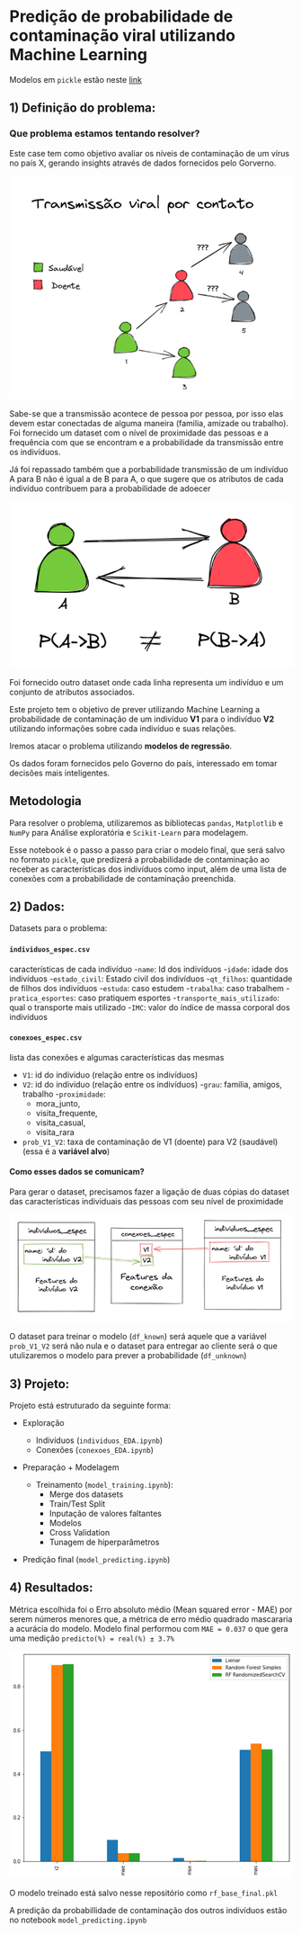 # Predição de probabilidade de contaminação viral utilizando Machine Learning 

Modelos em `pickle` estão neste [link](https://drive.google.com/drive/folders/1xazOjz_ithb_9kDHBZyc1F-Unb46CMaf?usp=sharing)
## 1) Definição do problema: 

### Que problema estamos tentando resolver?  

Este case tem como objetivo avaliar os níveis de contaminação de um vírus no país X, gerando insights através de dados fornecidos pelo Gorverno.

![alt text](https://github.com/mcalmeida13/contamination-case/blob/master/img/2022-05-04_14-56.png?raw=true)




Sabe-se que a transmissão acontece de pessoa por pessoa, por isso elas devem estar conectadas de alguma maneira (familia, amizade ou trabalho). Foi fornecido um dataset com o nível de proximidade das pessoas e a frequência com que se encontram e a probabilidade da transmissão entre os indivíduos.

Já foi repassado também que a porbabilidade transmissão de um indivíduo A para B não é igual a de B para A, o que sugere que os atributos de cada indivíduo contribuem para a probabilidade de adoecer


![alt text](https://github.com/mcalmeida13/contamination-case/blob/master/img/2022-05-04_15-08.png?raw=true)

Foi fornecido outro dataset onde cada linha representa um indivíduo e um conjunto de atributos associados.

Este projeto tem o objetivo de prever utilizando Machine Learning a probabilidade de contaminação de um indivíduo **V1** para o indivíduo **V2** utilizando informações sobre cada indivíduo e suas relações.

Iremos atacar o problema utilizando **modelos de regressão**.

Os dados foram fornecidos pelo Governo do país, interessado em tomar decisões mais inteligentes.

## Metodologia

Para resolver o problema, utilizaremos as bibliotecas `pandas`, `Matplotlib` e `NumPy` para Análise exploratória e `Scikit-Learn` para modelagem.


Esse notebook é o passo a passo para criar o modelo final, que será salvo no formato `pickle`, que predizerá a probabilidade de contaminação ao receber as características dos indivíduos como input, além de uma lista de conexões com a probabilidade de contaminação preenchida. 

## 2) Dados:
Datasets para o problema: 

#### `individuos_espec.csv`

características de cada indivíduo 
-`name`: Id dos indivíduos 
-`idade`: idade dos indivíduos 
-`estado_civil`: Estado civil dos indivíduos
-`qt_filhos`: quantidade de filhos dos indivíduos 
-`estuda`: caso estudem 
-`trabalha`: caso trabalhem 
-`pratica_esportes`: caso pratiquem esportes 
-`transporte_mais_utilizado`: qual o transporte mais utilizado 
-`IMC`: valor do índice de massa corporal dos indivíduos 

#### `conexoes_espec.csv` 

lista das conexões e algumas características das mesmas 
- `V1`: id do individuo (relação entre os indivíduos) 
- `V2`: id do individuo (relação entre os indivíduos) 
-`grau`: familia, amigos, trabalho 
-`proximidade`: 
    - mora_junto, 
    - visita_frequente, 
    - visita_casual, 
    - visita_rara
- `prob_V1_V2`: taxa de contaminação de V1 (doente) para V2 (saudável) (essa é a **variável alvo**)

#### Como esses dados se comunicam?

Para gerar o dataset, precisamos fazer a ligação de duas cópias do dataset das características individuais das pessoas com seu nível de proximidade

![alt text](https://github.com/mcalmeida13/contamination-case/blob/master/img/2022-05-04_17-22.png?raw=true)

O dataset para treinar o modelo (`df_known`) será aquele que a variável `prob_V1_V2` será não nula e o dataset para entregar ao cliente será o que utulizaremos o modelo para prever a probabilidade (`df_unknown`) 


## 3) Projeto:

Projeto está estruturado da seguinte forma:
- Exploração
    - Indivíduos (`individuos_EDA.ipynb`)
    - Conexões (`conexoes_EDA.ipynb`)

- Preparação + Modelagem
    - Treinamento (`model_training.ipynb`): 
        - Merge dos datasets
        - Train/Test Split
        - Inputação de valores faltantes
        - Modelos
        - Cross Validation
        - Tunagem de hiperparâmetros

- Predição final (`model_predicting.ipynb`)


## 4) Resultados:
Métrica escolhida foi o Erro absoluto médio (Mean squared error - MAE) por serem números menores que, a métrica de erro médio quadrado mascararia a acurácia do modelo.
Modelo final performou com `MAE = 0.037` o que gera uma medição `predicto(%) = real(%) ± 3.7%`

![alt text](https://github.com/mcalmeida13/contamination-case/blob/master/img/model_result.png?raw=true)

O modelo treinado está salvo nesse repositório como `rf_base_final.pkl`

A predição da probabillidade de contaminação dos outros indivíduos estão no notebook `model_predicting.ipynb`
